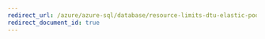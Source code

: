 ```yaml
---
redirect_url: /azure/azure-sql/database/resource-limits-dtu-elastic-pools
redirect_document_id: true
---
```

